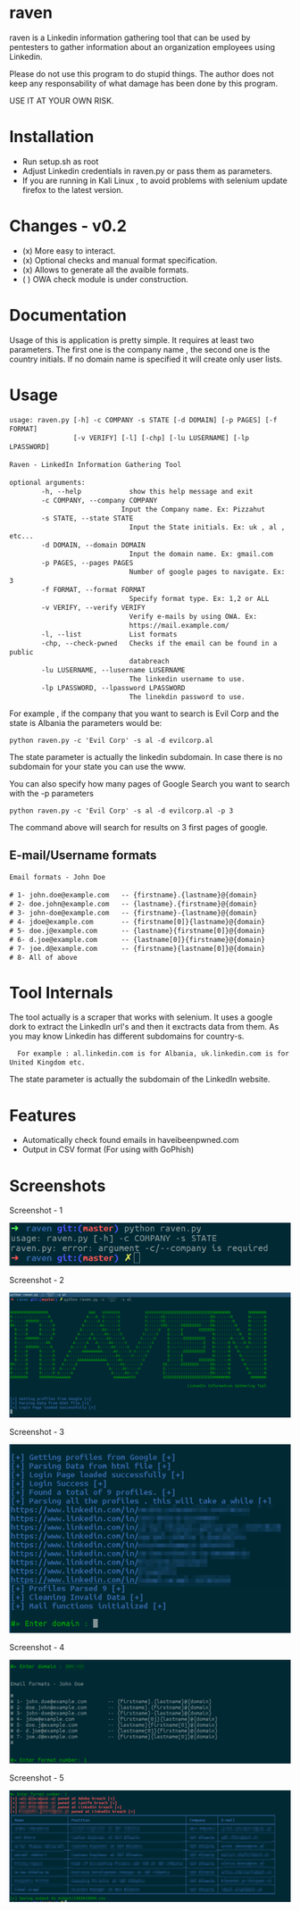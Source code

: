 # raven
raven is a Linkedin information gathering tool that  can be used by pentesters to gather information about an organization employees using Linkedin.

Please do not use this program to do stupid things. The author does not keep any responsability of what damage has been done by this program.

USE IT AT YOUR OWN RISK.

# Installation

* Run setup.sh as root
* Adjust Linkedin credentials in raven.py or pass them as parameters.
* If you are running in Kali Linux , to avoid problems with selenium update firefox to the latest version.
# Changes - v0.2
 
 * (x) More easy to interact.
 * (x) Optional checks and manual format specification.
 * (x) Allows to generate all the avaible formats.
 * ( ) OWA check module is under construction.
 
# Documentation

Usage of this is application is pretty simple.
It requires at least two parameters. The first one is the company name , the second one is the country initials. If no domain name is specified it will create only user lists.

# Usage
```
usage: raven.py [-h] -c COMPANY -s STATE [-d DOMAIN] [-p PAGES] [-f FORMAT]
                [-v VERIFY] [-l] [-chp] [-lu LUSERNAME] [-lp LPASSWORD]

Raven - LinkedIn Information Gathering Tool

optional arguments:
        -h, --help            show this help message and exit
        -c COMPANY, --company COMPANY
                            Input the Company name. Ex: Pizzahut
        -s STATE, --state STATE
                              Input the State initials. Ex: uk , al , etc...
        -d DOMAIN, --domain DOMAIN
                              Input the domain name. Ex: gmail.com
        -p PAGES, --pages PAGES
                              Number of google pages to navigate. Ex: 3
        -f FORMAT, --format FORMAT
                              Specify format type. Ex: 1,2 or ALL
        -v VERIFY, --verify VERIFY
                              Verify e-mails by using OWA. Ex:
                              https://mail.example.com/
        -l, --list            List formats
        -chp, --check-pwned   Checks if the email can be found in a public
                              databreach
        -lu LUSERNAME, --lusername LUSERNAME
                              The linkedin username to use.
        -lp LPASSWORD, --lpassword LPASSWORD
                              The linekdin password to use.

```
For example , if the company that you want to search is Evil Corp and the state is Albania the parameters would be:


    python raven.py -c 'Evil Corp' -s al -d evilcorp.al

The state parameter is actually the linkedin subdomain. In case there is no subdomain for your state you can use the www.

You can also specify how many pages of Google Search you want to search  with the -p parameters

    python raven.py -c 'Evil Corp' -s al -d evilcorp.al -p 3

The command above will search for results on 3 first pages of google.

## E-mail/Username formats

```
Email formats - John Doe

# 1- john.doe@example.com 	-- {firstname}.{lastname}@{domain}
# 2- doe.john@example.com 	-- {lastname}.{firstname}@{domain}
# 3- john-doe@example.com 	-- {firstname}-{lastname}@{domain}
# 4- jdoe@example.com 		-- {firstname[0]}{lastname}@{domain}
# 5- doe.j@example.com 		-- {lastname}{firstname[0]}@{domain}
# 6- d.joe@example.com 		-- {lastname[0]}{firstname}@{domain}
# 7- joe.d@example.com 		-- {firstname}{lastname[0]}@{domain}
# 8- All of above

```

# Tool Internals

The tool actually is a scraper that works with selenium. It uses a google dork to extract the LinkedIn url's and then it exctracts data from them. As you may know Linkedin has different subdomains for country-s.

      For example : al.linkedin.com is for Albania, uk.linkedin.com is for United Kingdom etc. 

The state parameter is actually the subdomain of the LinkedIn website.

# Features

* Automatically check found emails in haveibeenpwned.com
* Output in CSV format (For using with GoPhish)

# Screenshots

Screenshot - 1

![ScreenShot](https://raw.githubusercontent.com/0x09AL/raven/master/screenshots/screenshot-01.png)


Screenshot - 2

![ScreenShot](https://raw.githubusercontent.com/0x09AL/raven/master/screenshots/screenshot-02.png)


Screenshot - 3

![ScreenShot](https://raw.githubusercontent.com/0x09AL/raven/master/screenshots/screenshot-03.png)


Screenshot - 4

![ScreenShot](https://raw.githubusercontent.com/0x09AL/raven/master/screenshots/screenshot-04.png)


Screenshot - 5

![ScreenShot](https://raw.githubusercontent.com/0x09AL/raven/master/screenshots/screenshot-05.png)
